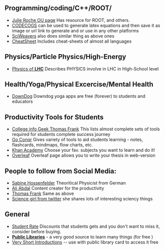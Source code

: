 ## Programming/coding/C++/ROOT/
* [Julie Roche OU page](https://inpp.ohio.edu/~rochej/group_page/tips.html) Has resource for ROOT, and others.
* [CODECOGS](https://latex.codecogs.com/) can be used to generate latex equations and then save it as image or url link to generate and or use in any other platforms
* [SciWeavers](http://www.sciweavers.org/free-online-latex-equation-editor) also does similar thing as above ones
* [CheatSheet](http://www.cheat-sheets.org/#CPP) Includes cheat-sheets of almost all languages

## Physics/Particle Physics/High-Energy
* [Physics of **LHC**](https://www.lhc-closer.es/taking_a_closer_look_at_lhc/1.home) Describes PHYSICS involve in LHC in High-School level

## Health/Yoga/Physical Excercise/Mental Health
* [DownDog](https://www.downdogapp.com/) Downdog yoga apps are free (forever) to students and educators 

## Productivity Tools for Students
* [College info Geek Thomas Frank](https://collegeinfogeek.com/resources/) This lists almost complete sets of tools required for students complete success journey
* [Go Conqr](https://www.goconqr.com/en-US) Gives variety of tools to aid students learning - notes, flashcards, mindmaps, flow charts, etc.
* [Khan Academy](https://www.khanacademy.org/) Choose your fav. subjects you want to learn and do it!
* [Overleaf](https://www.overleaf.com/) Overleaf page allows you to write your thesis in web-version

## People to follow from Social Media:
* [Sabine Hossenfelder](https://www.youtube.com/c/SabineHossenfelder) Theoritical Physicist from German
* [Ali Abdal](https://www.youtube.com/c/aliabdaal) Content creater for the productivity
* [Thomas Frank](https://www.youtube.com/c/Thomasfrank) Same as above
* [Science girl from twitter](https://twitter.com/gunsnrosesgirl3) she shares lots of interesting sciency things

## General
* [Student Rate](https://www.studentrate.com/) Discounts that students gets and you don't want to miss it, consider before buying.
* [**Public Libraries**](https://www.myacpl.org/) - a very good source to learn many things (for free )
* [Very Short Introductions](https://www.veryshortintroductions.com/) -- use with public library card to access it free
